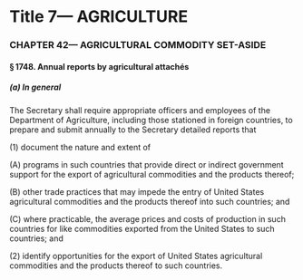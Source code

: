 
# Title 7— AGRICULTURE
### CHAPTER 42— AGRICULTURAL COMMODITY SET-ASIDE
#### § 1748. Annual reports by agricultural attachés
##### (a) In general

The Secretary shall require appropriate officers and employees of the Department of Agriculture, including those stationed in foreign countries, to prepare and submit annually to the Secretary detailed reports that

(1) document the nature and extent of

(A) programs in such countries that provide direct or indirect government support for the export of agricultural commodities and the products thereof;

(B) other trade practices that may impede the entry of United States agricultural commodities and the products thereof into such countries; and

(C) where practicable, the average prices and costs of production in such countries for like commodities exported from the United States to such countries; and

(2) identify opportunities for the export of United States agricultural commodities and the products thereof to such countries.
